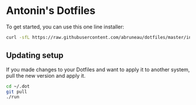 Antonin's Dotfiles
==================

To get started, you can use this one line installer:

```sh
curl -sfL https://raw.githubusercontent.com/abruneau/dotfiles/master/install.sh | sh
```

## Updating setup

If you made changes to your Dotfiles and want to apply it to another system, pull the new version and apply it.

```sh
cd ~/.dot
git pull
./run
```